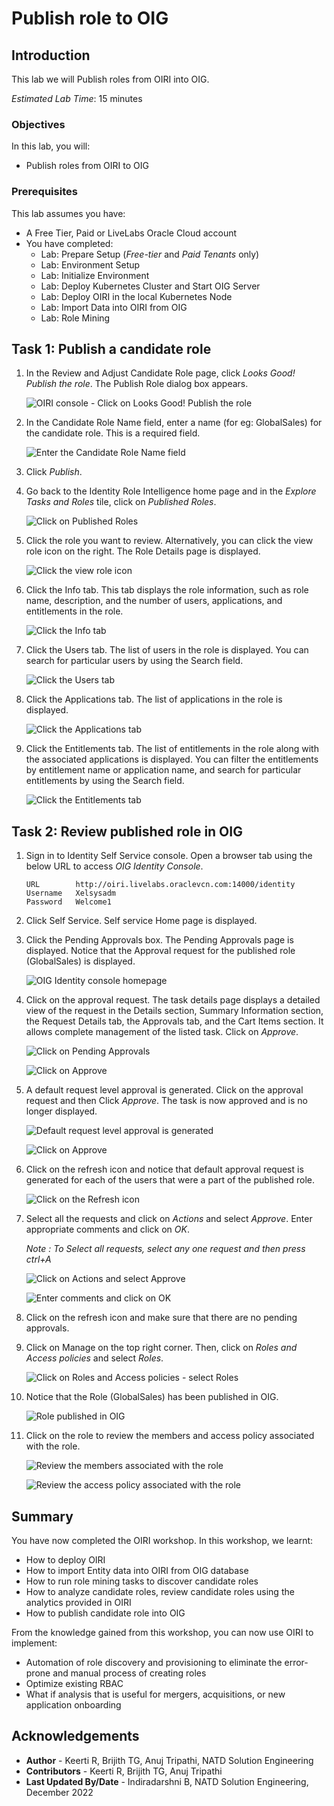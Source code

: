 # Publish role to OIG

## Introduction

This lab we will Publish roles from OIRI into OIG.

*Estimated Lab Time*: 15 minutes

### Objectives

In this lab, you will:
* Publish roles from OIRI to OIG

### Prerequisites
This lab assumes you have:
- A Free Tier, Paid or LiveLabs Oracle Cloud account
- You have completed:
    - Lab: Prepare Setup (*Free-tier* and *Paid Tenants* only)
    - Lab: Environment Setup
    - Lab: Initialize Environment
    - Lab: Deploy Kubernetes Cluster and Start OIG Server
    - Lab: Deploy OIRI in the local Kubernetes Node
    - Lab: Import Data into OIRI from OIG
    - Lab: Role Mining

## Task 1: Publish a candidate role

1. In the Review and Adjust Candidate Role page, click *Looks Good! Publish the role*. The Publish Role dialog box appears.

    ![OIRI console - Click on Looks Good! Publish the role](images/publish-role.png)

2. In the Candidate Role Name field, enter a name (for eg: GlobalSales) for the candidate role. This is a required field.

    ![Enter the Candidate Role Name field](images/candidate-role.png)

3. Click *Publish*.

4. Go back to the Identity Role Intelligence home page and in the *Explore Tasks and Roles* tile, click on *Published Roles*.

    ![Click on Published Roles](images/published-role.png)


5. Click the role you want to review. Alternatively, you can click the view role icon on the right.
The Role Details page is displayed.

    ![Click the view role icon](images/details-role.png)

6. Click the Info tab. This tab displays the role information, such as role name, description, and the number of users, applications, and entitlements in the role.

    ![Click the Info tab](images/info-role.png)

7. Click the Users tab.
The list of users in the role is displayed. You can search for particular users by using the Search field.

    ![Click the Users tab](images/user-publish-role.png)

8. Click the Applications tab.
The list of applications in the role is displayed.

    ![Click the Applications tab](images/application-publish-role.png)

9. Click the Entitlements tab.
The list of entitlements in the role along with the associated applications is displayed. You can filter the entitlements by entitlement name or application name, and search for particular entitlements by using the Search field.

    ![Click the Entitlements tab](images/entitlement-publish-role.png)

## Task 2: Review published role in OIG

1. Sign in to Identity Self Service console.
Open a browser tab using the below URL to access *OIG Identity Console*.

    ```
    URL        http://oiri.livelabs.oraclevcn.com:14000/identity
    Username   Xelsysadm
    Password   Welcome1
    ```


2. Click Self Service. Self service Home page is displayed.


3. Click the Pending Approvals box. The Pending Approvals page is displayed. Notice that the Approval request for the published role (GlobalSales) is displayed.

    ![OIG Identity console homepage](images/oig-publish-role.png)


4. Click on the approval request. The task details page displays a detailed view of the request in the Details section, Summary Information section, the Request Details tab, the Approvals tab, and the Cart Items section. It allows complete management of the listed task.
Click on *Approve*.

    ![Click on Pending Approvals](images/approval-publish-role.png)

    ![Click on Approve](images/approve-publish-role.png)


5. A default request level approval is generated. Click on the approval request and then Click *Approve*.
The task is now approved and is no longer displayed.

    ![Default request level approval is generated](images/request-publish-role.png)

    ![Click on Approve](images/requestapprove-publish-role.png)


6. Click on the refresh icon and notice that default approval request is generated for each of the users that were a part of the published role.

    ![Click on the Refresh icon](images/refresh-publish-role.png)

7. Select all the requests and click on *Actions* and select *Approve*. Enter appropriate comments and click on *OK*.

    *Note : To Select all requests, select any one request and then press ctrl+A*

    ![Click on Actions and select Approve](images/select-publish-role.png)

    ![Enter comments and click on OK](images/selectall-publish-role.png)

8. Click on the refresh icon and make sure that there are no pending approvals.

9. Click on Manage on the top right corner. Then, click on *Roles and Access policies* and select *Roles*.

    ![Click on Roles and Access policies - select Roles](images/manage-publish-role.png)

10. Notice that the Role (GlobalSales) has been published in OIG.

    ![Role published in OIG](images/role-publish-role.png)

11. Click on the role to review the members and access policy associated with the role.

    ![Review the members associated with the role](images/member-publish-role.png)

    ![Review the access policy associated with the role](images/accesspolicy-publish-role.png)


## **Summary**

You have now completed the OIRI workshop. In this workshop, we learnt:
  - How to deploy OIRI
  - How to import Entity data into OIRI from OIG database
  - How to run role mining tasks to discover candidate roles
  - How to analyze candidate roles, review candidate roles using the analytics provided in OIRI
  - How to publish candidate role into OIG

From the knowledge gained from this workshop, you can now use OIRI to implement:
  - Automation of role discovery and provisioning to eliminate the error-prone and manual process of creating roles
  - Optimize existing RBAC
  - What if analysis that is useful for mergers, acquisitions, or new application onboarding


## Acknowledgements
* **Author** - Keerti R, Brijith TG, Anuj Tripathi, NATD Solution Engineering
* **Contributors** -  Keerti R, Brijith TG, Anuj Tripathi
* **Last Updated By/Date** - Indiradarshni B, NATD Solution Engineering, December 2022
